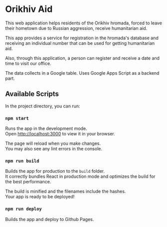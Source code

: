 # Orikhiv Aid

This web application helps residents of the Orikhiv hromada, forced to leave their hometown due to Russian aggression, receive humanitarian aid. 

This app provides a service for registration in the hromada's database and receiving an individual number that can be used for getting humanitarian aid.

Also, through this application, a person can register and receive a date and time to visit our office.

The data collects in a Google table. Uses Google Apps Script as a backend part.

## Available Scripts

In the project directory, you can run:

### `npm start`

Runs the app in the development mode.\
Open [http://localhost:3000](http://localhost:3000) to view it in your browser.

The page will reload when you make changes.\
You may also see any lint errors in the console.

### `npm run build`

Builds the app for production to the `build` folder.\
It correctly bundles React in production mode and optimizes the build for the best performance.

The build is minified and the filenames include the hashes.\
Your app is ready to be deployed!

### `npm run deploy`
Builds the app and deploy to Github Pages.
